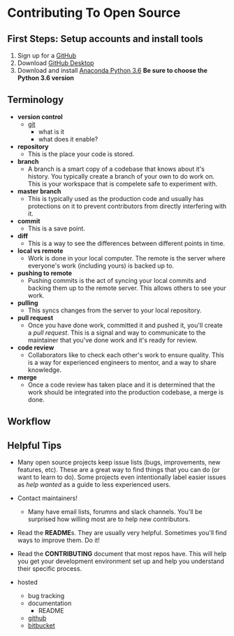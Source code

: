 # Contributing To Open Source

## First Steps: Setup accounts and install tools

1. Sign up for a [GitHub](https://github.com/join?source=header-home)
2. Download [GitHub Desktop](https://desktop.github.com/)
3. Download and install [Anaconda Python 3.6](https://www.continuum.io/downloads#windows) **Be sure to choose the Python 3.6 version**

## Terminology

- **version control**
    + [git](https://git-scm.com/book/en/v2/Getting-Started-Git-Basics)
        * what is it
        * what does it enable?
- **repository**
    + This is the place your code is stored.
- **branch**
    + A branch is a smart copy of a codebase that knows about it's history. You typically create a branch of your own to do work on. This is your workspace that is compelete safe to experiment with.
- **master branch**
    + This is typically used as the production code and usually has protections on it to prevent contributors from directly interfering with it.
- **commit**
    + This is a save point.
- **diff**
    + This is a way to see the differences between different points in time.
- **local vs remote**
    + Work is done in your local computer. The remote is the server where everyone's work (including yours) is backed up to.
- **pushing to remote**
    + Pushing commits is the act of syncing your local commits and backing them up to the remote server. This allows others to see your work.
- **pulling**
    + This syncs changes from the server to your local repository.
- **pull request**
    + Once you have done work, committed it and pushed it, you'll create a *pull request*. This is a signal and way to communicate to the maintainer that you've done work and it's ready for review.
- **code review**
    + Collaborators like to check each other's work to ensure quality. This is a way for experienced engineers to mentor, and a way to share knowledge.
- **merge**
    + Once a code review has taken place and it is determined that the work should be integrated into the production codebase, a merge is done.

## Workflow

## Helpful Tips

- Many open source projects keep issue lists (bugs, improvements, new features, etc). These are a great way to find things that you can do (or want to learn to do). Some projects even intentionally label easier issues as *help wanted* as a guide to less experienced users.
- Contact maintainers!
    + Many have email lists, forumns and slack channels. You'll be surprised how willing most are to help new contributors.
- Read the **README**s. They are usually very helpful. Sometimes you'll find ways to improve them. Do it!
- Read the **CONTRIBUTING** document that most repos have. This will help you get your development environment set up and help you understand their specific process.



- hosted
    + bug tracking
    + documentation
        * README
    + [github](github.com)
    + [bitbucket](bitbucket.com)
